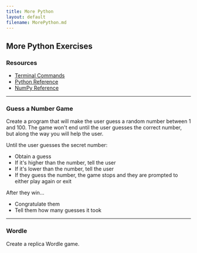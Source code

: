```yaml
---
title: More Python
layout: default
filename: MorePython.md
--- 
```


## More Python Exercises

### Resources
- [Terminal Commands](https://www.guru99.com/linux-commands-cheat-sheet.html)
- [Python Reference](https://www.w3schools.com/python/)
- [NumPy Reference](https://www.w3schools.com/python/numpy/numpy_intro.asp)


***
### Guess a Number Game
Create a program that will make the user guess a random number between 1 and 100. The game won't end until the user guesses the correct number, but along the way you will help the user.

Until the user guesses the secret number:
- Obtain a guess
- If it's higher than the number, tell the user
- If it's lower than the number, tell the user
- If they guess the number, the game stops and they are prompted to either play again or exit

After they win...
- Congratulate them
- Tell them how many guesses it took

***
### Wordle
Create a replica Wordle game.

